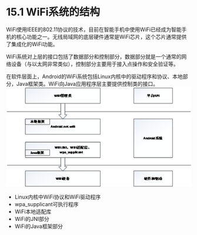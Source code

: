 # 15.1 WiFi系统的结构


WiFi使用IEEE的802.11协议的技术，目前在智能手机中使用WiFi已经成为智能手机的核心功能之一。无线局域网的底层硬件通常是WiFi芯片，这个芯片通常提供了集成化的WiFi功能。

WiFi系统对上层的接口包括了数据部分和控制部分，数据部分就是一个通常的网络设备（与以太网非常类似），控制部分主要用于接入点操作和安全验证等。

在软件层面上，Android的WiFi系统包括Linux内核中的驱动程序和协议、本地部分，Java框架类。WiFi向Java应用程序层主要提供控制类的接口。
![](图片5.png)
* Linux内核中WiFi协议和WiFi驱动程序
* wpa_supplicant可执行程序
* WiFi本地适配库
* WiFi的JNI部分
* WiFi的Java框架部分





